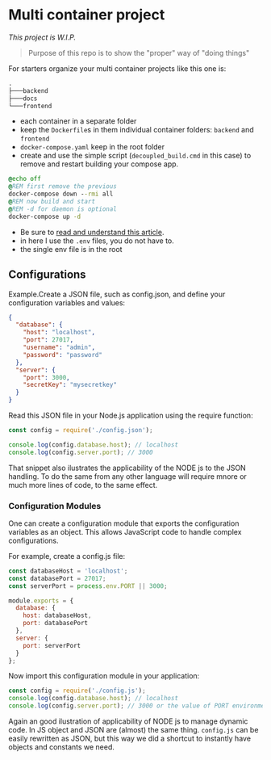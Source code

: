 # Multi container project

*This project is W.I.P.*

> Purpose of this repo is to show the "proper" way of "doing things"

For starters organize your multi container projects like this one is:

```bat
.
├───backend
├───docs
└───frontend
```
- each container in a separate folder
- keep the `Dockerfile`s in them individual container folders: `backend` and `frontend`
- `docker-compose.yaml` keep in the root folder
- create and use the simple script (`decoupled_build.cmd` in this case) to remove and restart building your compose app.

```bat
@echo off
@REM first remove the previous 
docker-compose down --rmi all
@REM now build and start 
@REM -d for daemon is optional
docker-compose up -d
```

- Be sure to [read and understand this article](https://towardsdatascience.com/a-complete-guide-to-using-environment-variables-and-files-with-docker-and-compose-4549c21dc6af).
- in here I use the `.env` files, you do not have to.
- the single env file is in the root

## Configurations

Example.Create a JSON file, such as config.json, and define your configuration variables and values:

```json
{
  "database": {
    "host": "localhost",
    "port": 27017,
    "username": "admin",
    "password": "password"
  },
  "server": {
    "port": 3000,
    "secretKey": "mysecretkey"
  }
}
```

Read this JSON file in your Node.js application using the require function:

```js
const config = require('./config.json');

console.log(config.database.host); // localhost
console.log(config.server.port); // 3000
```

That snippet also ilustrates the applicability of the NODE js to the JSON handling.  To do the same from any other language will require mnore or much more lines of code, to the same effect.


### Configuration Modules

One can create a configuration module that exports the configuration variables as an object. This allows JavaScript code to handle complex configurations.

For example, create a config.js file:

```js
const databaseHost = 'localhost';
const databasePort = 27017;
const serverPort = process.env.PORT || 3000;

module.exports = {
  database: {
    host: databaseHost,
    port: databasePort
  },
  server: {
    port: serverPort
  }
};
```
Now import this configuration module in your application:
```js
const config = require('./config.js');
console.log(config.database.host); // localhost
console.log(config.server.port); // 3000 or the value of PORT environment variable
```
Again an good ilustration of applicability of NODE js to manage dynamic code. In JS object and JSON are (almost) the same thing. `config.js` can be easily rewritten as JSON, but this way we did a shortcut to instantly have objects and constants we need.
